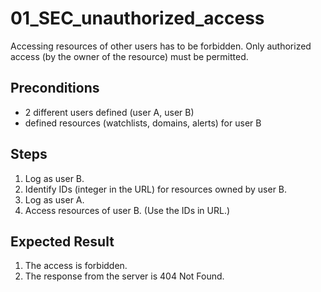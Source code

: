 # 01_SEC_unauthorized_access

Accessing resources of other users has to be forbidden.
Only authorized access (by the owner of the resource) must be permitted.

## Preconditions

- 2 different users defined (user A, user B)
- defined resources (watchlists, domains, alerts) for user B

## Steps

1. Log as user B.
2. Identify IDs (integer in the URL) for resources owned by user B.
3. Log as user A.
4. Access resources of user B. (Use the IDs in URL.)

## Expected Result

1. The access is forbidden.
2. The response from the server is 404 Not Found.
